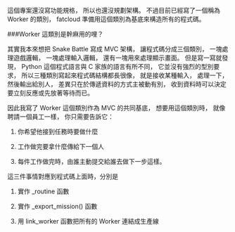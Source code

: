 這個專案還沒寫功能規格，
所以也還沒規劃架構。
不過目前已經寫了一個稱為 Worker 的類別，
fatcloud 準備用這個類別為基底來構造所有的程式碼。

###Worker 這類別是幹麻用的哩？

其實我本來想把 Snake Battle 寫成 MVC 架構，
讓程式碼分成三個類別，
一塊處理遊戲邏輯，
一塊處理輸入邏輯，
還有一塊用來處理顯示畫面。
但是寫一寫就發現，
Python 這個程式語言與 C 家族的語言有所不同，
它並沒有強烈的型別要求，
所以三種類別寫起來程式碼結構都長很像，
就是接收某種輸入，
處理一下，
然後輸出給別人，
差異只在於傳遞資料的方式主被動有別，
收到資料時可以決定要立刻反應或先放著等待而已。

因此我寫了 Worker 這個類別作為 MVC 的共同基底，
想要用這個類別時，
就像聘請一個員工一樣，
你只需要告訴它：

1. 你希望他接到任務時要做什麼

2. 工作做完要拿什麼傳給下一個人

3. 每件工作做完時，由誰主動提交給誰去做下一步這樣。

這三件事情對應到程式碼上面時，分別是

1. 實作 _routine 函數

2. 實作 _export_mission() 函數

3. 用 link_worker 函數把所有的 Worker 連結成生產線
